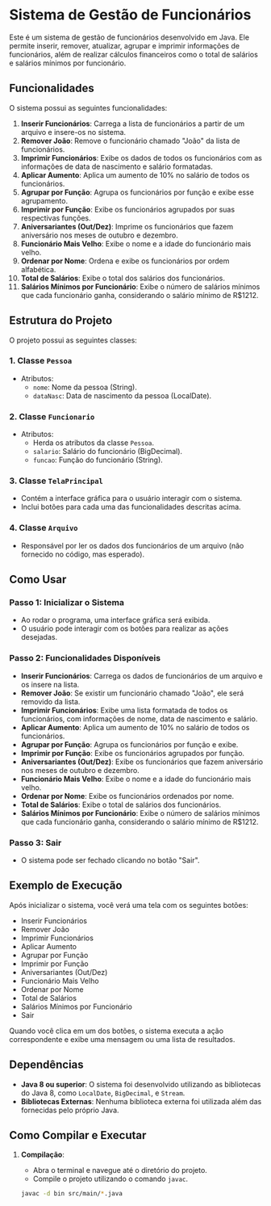 # Sistema de Gestão de Funcionários

Este é um sistema de gestão de funcionários desenvolvido em Java. Ele permite inserir, remover, atualizar, agrupar e imprimir informações de funcionários, além de realizar cálculos financeiros como o total de salários e salários mínimos por funcionário.

## Funcionalidades

O sistema possui as seguintes funcionalidades:

1. **Inserir Funcionários**: Carrega a lista de funcionários a partir de um arquivo e insere-os no sistema.
2. **Remover João**: Remove o funcionário chamado "João" da lista de funcionários.
3. **Imprimir Funcionários**: Exibe os dados de todos os funcionários com as informações de data de nascimento e salário formatadas.
4. **Aplicar Aumento**: Aplica um aumento de 10% no salário de todos os funcionários.
5. **Agrupar por Função**: Agrupa os funcionários por função e exibe esse agrupamento.
6. **Imprimir por Função**: Exibe os funcionários agrupados por suas respectivas funções.
7. **Aniversariantes (Out/Dez)**: Imprime os funcionários que fazem aniversário nos meses de outubro e dezembro.
8. **Funcionário Mais Velho**: Exibe o nome e a idade do funcionário mais velho.
9. **Ordenar por Nome**: Ordena e exibe os funcionários por ordem alfabética.
10. **Total de Salários**: Exibe o total dos salários dos funcionários.
11. **Salários Mínimos por Funcionário**: Exibe o número de salários mínimos que cada funcionário ganha, considerando o salário mínimo de R$1212.

## Estrutura do Projeto

O projeto possui as seguintes classes:

### 1. **Classe `Pessoa`**
- Atributos:
  - `nome`: Nome da pessoa (String).
  - `dataNasc`: Data de nascimento da pessoa (LocalDate).
  
### 2. **Classe `Funcionario`**
- Atributos:
  - Herda os atributos da classe `Pessoa`.
  - `salario`: Salário do funcionário (BigDecimal).
  - `funcao`: Função do funcionário (String).

### 3. **Classe `TelaPrincipal`**
- Contém a interface gráfica para o usuário interagir com o sistema.
- Inclui botões para cada uma das funcionalidades descritas acima.

### 4. **Classe `Arquivo`**
- Responsável por ler os dados dos funcionários de um arquivo (não fornecido no código, mas esperado).

## Como Usar

### Passo 1: Inicializar o Sistema
- Ao rodar o programa, uma interface gráfica será exibida.
- O usuário pode interagir com os botões para realizar as ações desejadas.

### Passo 2: Funcionalidades Disponíveis
- **Inserir Funcionários**: Carrega os dados de funcionários de um arquivo e os insere na lista.
- **Remover João**: Se existir um funcionário chamado "João", ele será removido da lista.
- **Imprimir Funcionários**: Exibe uma lista formatada de todos os funcionários, com informações de nome, data de nascimento e salário.
- **Aplicar Aumento**: Aplica um aumento de 10% no salário de todos os funcionários.
- **Agrupar por Função**: Agrupa os funcionários por função e exibe.
- **Imprimir por Função**: Exibe os funcionários agrupados por função.
- **Aniversariantes (Out/Dez)**: Exibe os funcionários que fazem aniversário nos meses de outubro e dezembro.
- **Funcionário Mais Velho**: Exibe o nome e a idade do funcionário mais velho.
- **Ordenar por Nome**: Exibe os funcionários ordenados por nome.
- **Total de Salários**: Exibe o total de salários dos funcionários.
- **Salários Mínimos por Funcionário**: Exibe o número de salários mínimos que cada funcionário ganha, considerando o salário mínimo de R$1212.

### Passo 3: Sair
- O sistema pode ser fechado clicando no botão "Sair".

## Exemplo de Execução

Após inicializar o sistema, você verá uma tela com os seguintes botões:

- Inserir Funcionários
- Remover João
- Imprimir Funcionários
- Aplicar Aumento
- Agrupar por Função
- Imprimir por Função
- Aniversariantes (Out/Dez)
- Funcionário Mais Velho
- Ordenar por Nome
- Total de Salários
- Salários Mínimos por Funcionário
- Sair

Quando você clica em um dos botões, o sistema executa a ação correspondente e exibe uma mensagem ou uma lista de resultados.

## Dependências

- **Java 8 ou superior**: O sistema foi desenvolvido utilizando as bibliotecas do Java 8, como `LocalDate`, `BigDecimal`, e `Stream`.
- **Bibliotecas Externas**: Nenhuma biblioteca externa foi utilizada além das fornecidas pelo próprio Java.

## Como Compilar e Executar

1. **Compilação**:
   - Abra o terminal e navegue até o diretório do projeto.
   - Compile o projeto utilizando o comando `javac`.

   ```bash
   javac -d bin src/main/*.java
